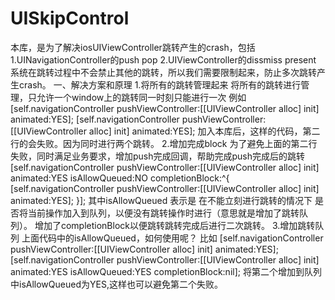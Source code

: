 # UISkipControl
本库，是为了解决iosUIViewController跳转产生的crash，包括
1.UINavigationController的push pop
2.UIViewController的dissmiss present
系统在跳转过程中不会禁止其他的跳转，所以我们需要限制起来，防止多次跳转产生crash。
一、解决方案和原理
1.将所有的跳转管理起来
    将所有的跳转进行管理，只允许一个window上的跳转同一时刻只能进行一次
例如
[self.navigationController pushViewController:[[UIViewController alloc] init] animated:YES];
[self.navigationController pushViewController:[[UIViewController alloc] init] animated:YES];
加入本库后，这样的代码，第二行的会失败。因为同时进行两个跳转。
2.增加完成block
为了避免上面的第二行失败，同时满足业务要求，增加push完成回调，帮助完成push完成后的跳转
[self.navigationController pushViewController:[[UIViewController alloc] init]  animated:YES isAllowQueued:NO completionBlock:^{
[self.navigationController pushViewController:[[UIViewController alloc] init] animated:YES];
}];
其中isAllowQueued 表示是 在不能立刻进行跳转的情况下 是否将当前操作加入到队列，以便没有跳转操作时进行（意思就是增加了跳转队列）。
增加了completionBlock以便跳转跳转完成后进行二次跳转。
3.增加跳转队列
上面代码中的isAllowQueued，如何使用呢？
比如
[self.navigationController pushViewController:[[UIViewController alloc] init] animated:YES];
[self.navigationController pushViewController:[[UIViewController alloc] init]  animated:YES isAllowQueued:YES completionBlock:nil];
将第二个增加到队列中isAllowQueued为YES,这样也可以避免第二个失败。
